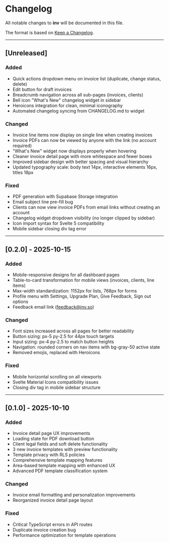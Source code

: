 # Changelog

All notable changes to **inv** will be documented in this file.

The format is based on [Keep a Changelog](https://keepachangelog.com/en/1.0.0/).

---

## [Unreleased]

### Added
- Quick actions dropdown menu on invoice list (duplicate, change status, delete)
- Edit button for draft invoices
- Breadcrumb navigation across all sub-pages (invoices, clients)
- Bell icon "What's New" changelog widget in sidebar
- Heroicons integration for clean, minimal iconography
- Automated changelog syncing from CHANGELOG.md to widget

### Changed
- Invoice line items now display on single line when creating invoices
- Invoice PDFs can now be viewed by anyone with the link (no account required)
- "What's New" widget now displays properly when hovering
- Cleaner invoice detail page with more whitespace and fewer boxes
- Improved sidebar design with better spacing and visual hierarchy
- Updated typography scale: body text 14px, interactive elements 16px, titles 18px

### Fixed
- PDF generation with Supabase Storage integration
- Email subject line pre-fill bug
- Clients can now view invoice PDFs from email links without creating an account
- Changelog widget dropdown visibility (no longer clipped by sidebar)
- Icon import syntax for Svelte 5 compatibility
- Mobile sidebar closing div tag error

---

## [0.2.0] - 2025-10-15

### Added
- Mobile-responsive designs for all dashboard pages
- Table-to-card transformation for mobile views (invoices, clients, line items)
- Max-width standardization: 1152px for lists, 768px for forms
- Profile menu with Settings, Upgrade Plan, Give Feedback, Sign out options
- Feedback email link (feedback@inv.so)

### Changed
- Font sizes increased across all pages for better readability
- Button sizing: px-5 py-2.5 for 44px touch targets
- Input sizing: px-4 py-2.5 to match button heights
- Navigation: rounded corners on nav items with bg-gray-50 active state
- Removed emojis, replaced with Heroicons

### Fixed
- Mobile horizontal scrolling on all viewports
- Svelte Material Icons compatibility issues
- Closing div tag in mobile sidebar structure

---

## [0.1.0] - 2025-10-10

### Added
- Invoice detail page UX improvements
- Loading state for PDF download button
- Client legal fields and soft delete functionality
- 3 new invoice templates with preview functionality
- Template privacy with RLS policies
- Comprehensive template mapping features
- Area-based template mapping with enhanced UX
- Advanced PDF template classification system

### Changed
- Invoice email formatting and personalization improvements
- Reorganized invoice detail page layout

### Fixed
- Critical TypeScript errors in API routes
- Duplicate invoice creation bug
- Performance optimization for template operations
